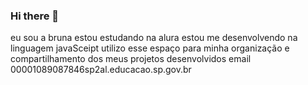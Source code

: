 ### Hi there 👋
eu sou a bruna
estou estudando na alura
estou me desenvolvendo na linguagem javaSceipt
utilizo esse espaço para minha organização e compartilhamento dos meus projetos desenvolvidos
email
00001089087846sp2al.educacao.sp.gov.br
       
